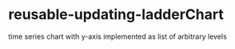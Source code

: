 # reusable-updating-ladderChart
time series chart with y-axis implemented as list of arbitrary levels
